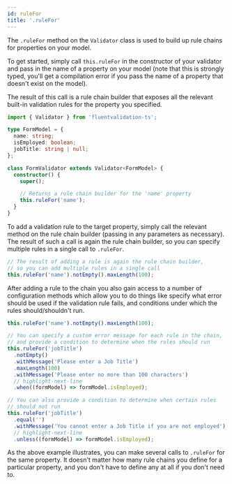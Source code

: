```yaml
---
id: ruleFor
title: '.ruleFor'
---
```


The `.ruleFor` method on the `Validator` class is used to build up rule chains for properties on your model.

To get started, simply call `this.ruleFor` in the constructor of your validator and pass in the name of a property on your model (note that this is strongly typed, you'll get a compilation error if you pass the name of a property that doesn't exist on the model).

The result of this call is a rule chain builder that exposes all the relevant built-in validation rules for the property you specified.

```typescript
import { Validator } from 'fluentvalidation-ts';

type FormModel = {
  name: string;
  isEmployed: boolean;
  jobTitle: string | null;
};

class FormValidator extends Validator<FormModel> {
  constructor() {
    super();

    // Returns a rule chain builder for the 'name' property
    this.ruleFor('name');
  }
}
```

To add a validation rule to the target property, simply call the relevant method on the rule chain builder (passing in any parameters as necessary). The result of such a call is again the rule chain builder, so you can specify multiple rules in a single call to `.ruleFor`.

```typescript
// The result of adding a rule is again the rule chain builder,
// so you can add multiple rules in a single call
this.ruleFor('name').notEmpty().maxLength(100);
```

After adding a rule to the chain you also gain access to a number of configuration methods which allow you to do things like specify what error should be used if the validation rule fails, and conditions under which the rules should/shouldn't run.

```typescript
this.ruleFor('name').notEmpty().maxLength(100);

// You can specify a custom error message for each rule in the chain,
// and provide a condition to determine when the rules should run
this.ruleFor('jobTitle')
  .notEmpty()
  .withMessage('Please enter a Job Title')
  .maxLength(100)
  .withMessage('Please enter no more than 100 characters')
  // highlight-next-line
  .when((formModel) => formModel.isEmployed);

// You can also provide a condition to determine when certain rules
// should not run
this.ruleFor('jobTitle')
  .equal('')
  .withMessage('You cannot enter a Job Title if you are not employed')
  // highlight-next-line
  .unless((formModel) => formModel.isEmployed);
```

As the above example illustrates, you can make several calls to `.ruleFor` for the same property. It doesn't matter how many rule chains you define for a particular property, and you don't have to define any at all if you don't need to.
